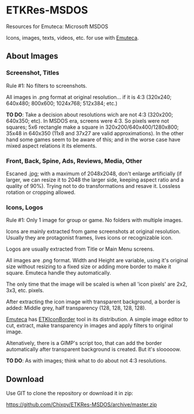 # ETKRes-MSDOS
Resources for Emuteca: Microsoft MSDOS

Icons, images, texts, videos, etc. for use with [Emuteca](https://github.com/Chixpy/Emuteca).

## About Images

### Screenshot, Titles

Rule #1: No filters to screenshots.

All images in .png format at original resolution... if it is 4:3 (320x240; 640x480; 800x600; 1024x768; 512x384; etc.)

**TO DO**: Take a decision about resolutions wich are not 4:3 (320x200; 640x350; etc). In MSDOS era, screens were 4:3. So pixels were not squares; 5x6 rectangle make a square in 320x200/640x400/1280x800; 35x48 in 640x350 (11x8 and 37x27 are valid approximations). In the other hand some games seem to be aware of this; and in the worse case have mixed aspect relations it its elements.

### Front, Back, Spine, Ads, Reviews, Media, Other

Escaned .jpg; with a maximum of 2048x2048, don't enlarge artificially (if larger, we can resize it to 2048 the larger side, keeping aspect ratio and a quality of 90%). Trying not to do transformations and resave it. Lossless rotation or cropping allowed.

### Icons, Logos

Rule #1: Only 1 image for group or game. No folders with multiple images.

Icons are mainly extracted from game screenshots at original resolution. Usually they are protagonist frames, lives icons or recognizable icon.

Logos are usually extracted from Title or Main Menu screens.

All images are .png format. Width and Height are variable, using it's original size without resizing to a fixed size or adding more border to make it square. Emuteca handle they automatically.

The only time that the image will be scaled is when all 'icon pixels' are 2x2, 3x3, etc. pixels.

After extracting the icon image with transparent background, a border is added: Middle grey, half transparency (128, 128, 128, 128). 

[Emuteca](https://github.com/chixpy/emuteca) has [ETKIconBorder](https://github.com/Chixpy/Emuteca/blob/master/bin/Tools/ETKIconBorder.exe) tool in its distribution. A simple image editor to cut, extract, make transparency in images and apply filters to original image.

Altenatively, there is a GIMP's script too, that can add the border automatically after transparent background is created. But it's slooooow.

**TO DO**: As with images; think what to do about not 4:3 resolutions.

## Download

Use GIT to clone the repository or download it in zip:

https://github.com/Chixpy/ETKRes-MSDOS/archive/master.zip